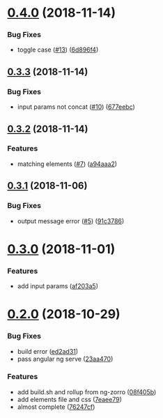 # [0.4.0](https://github.com/matai-tech/periodic-table/compare/0.3.3...0.4.0) (2018-11-14)

### Bug Fixes

* toggle case ([#13](https://github.com/matai-tech/periodic-table/issues/13)) ([6d896f4](https://github.com/matai-tech/periodic-table/commit/6d896f4))


## [0.3.3](https://github.com/matai-tech/periodic-table/compare/0.3.2...0.3.3) (2018-11-14)

### Bug Fixes

* input params not concat ([#10](https://github.com/matai-tech/periodic-table/issues/10)) ([677eebc](https://github.com/matai-tech/periodic-table/commit/677eebc))



## [0.3.2](https://github.com/matai-tech/periodic-table/compare/0.3.1...0.3.2) (2018-11-14)


### Features

* matching elements ([#7](https://github.com/matai-tech/periodic-table/issues/7)) ([a94aaa2](https://github.com/matai-tech/periodic-table/commit/a94aaa2))



<a name="0.3.1"></a>
## [0.3.1](https://github.com/matai-tech/periodic-table/compare/0.3.0...0.3.1) (2018-11-06)


### Bug Fixes

* output message error ([#5](https://github.com/matai-tech/periodic-table/issues/5)) ([91c3786](https://github.com/matai-tech/periodic-table/commit/91c3786))



<a name="0.3.0"></a>
# [0.3.0](https://github.com/matai-tech/periodic-table/compare/v0.2.0...v0.3.0) (2018-11-01)

### Features

* add input params ([af203a5](https://github.com/matai-tech/periodic-table/commit/af203a5))

<a name="0.2.0"></a>
# [0.2.0](https://github.com/matai-tech/periodic-table/compare/7eaee79...v0.2.0) (2018-10-29)


### Bug Fixes

* build error ([ed2ad31](https://github.com/matai-tech/periodic-table/commit/ed2ad31))
* pass angular ng serve ([23aa470](https://github.com/matai-tech/periodic-table/commit/23aa470))


### Features

* add build.sh and rollup from ng-zorro ([08f405b](https://github.com/matai-tech/periodic-table/commit/08f405b))
* add elements file and css ([7eaee79](https://github.com/matai-tech/periodic-table/commit/7eaee79))
* almost complete ([76247cf](https://github.com/matai-tech/periodic-table/commit/76247cf))



